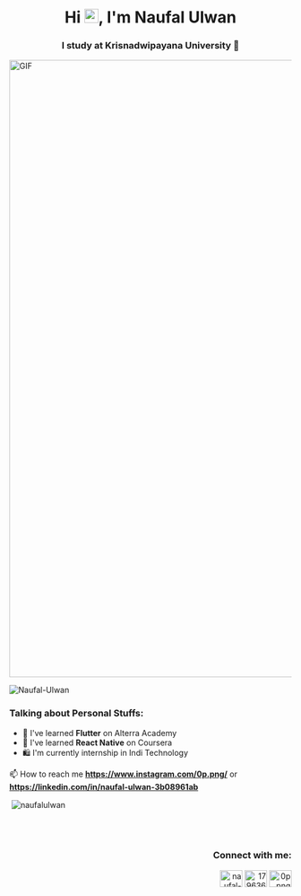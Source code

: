 <h1 align="center">Hi <img src="https://media.giphy.com/media/hvRJCLFzcasrR4ia7z/giphy.gif" width="25px">, I'm Naufal Ulwan</h1>
<h3 align="center">I study at Krisnadwipayana University 🏫</h3>
<img alt="GIF" src="https://user-images.githubusercontent.com/75620422/154913029-8b75bd7e-27d4-40f4-8de4-8c1dd949ccb6.gif" width="1100" />

<p align="left"> <img src="https://komarev.com/ghpvc/?username=Naufal-Ulwan&label=Profile%20views&color=0e75b6&style=flat" alt="Naufal-Ulwan" /> </p>
<h3 align="left">Talking about Personal Stuffs:</h3>

- 🌱 I've learned **Flutter** on Alterra Academy
- 🌱 I've learned **React Native** on Coursera
- 🛍️ I'm currently internship in Indi Technology

📫 How to reach me **https://www.instagram.com/0p.png/** or **https://linkedin.com/in/naufal-ulwan-3b08961ab**

<p>&nbsp;<img align="center" src="https://github-readme-stats.vercel.app/api?username=naufalulwan&show_icons=true&locale=id" alt="naufalulwan" /></p></p>

</br>
</br>
<h3 align="right">Connect with me:</h3>
<p align="right">
<a href="https://linkedin.com/in/naufal-ulwan-3b08961ab" target="blank"><img align="center" src="https://raw.githubusercontent.com/rahuldkjain/github-profile-readme-generator/master/src/images/icons/Social/linked-in-alt.svg" alt="naufal-ulwan" height="30" width="40" /></a>
<a href="https://stackoverflow.com/users/17963645" target="blank"><img align="center" src="https://raw.githubusercontent.com/rahuldkjain/github-profile-readme-generator/master/src/images/icons/Social/stack-overflow.svg" alt="17963645" height="30" width="40" /></a>
<a href="https://instagram.com/0p.png" target="blank"><img align="center" src="https://raw.githubusercontent.com/rahuldkjain/github-profile-readme-generator/master/src/images/icons/Social/instagram.svg" alt="0p.png" height="30" width="40" /></a>
</p>


